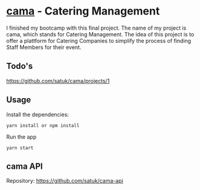 # [cama](https://satuk.github.io/cama/) - Catering Management

I finished my bootcamp with this final project. 
The name of my project is cama, which stands for Catering Management. The idea of this project is to offer a
plattform for Catering Companies to simplify the process of finding Staff Members for their event.

## Todo's
https://github.com/satuk/cama/projects/1


## Usage

Install the dependencies:
```
yarn install or npm install
```
Run the app
```
yarn start
```

## cama API
Repository: https://github.com/satuk/cama-api
